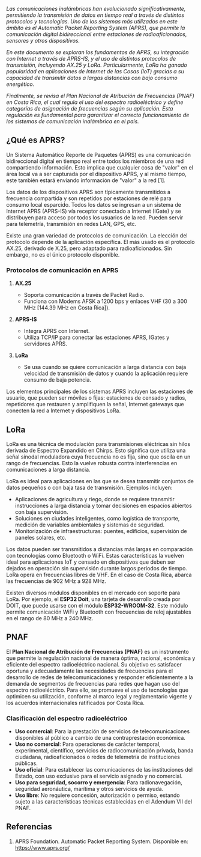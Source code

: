 *Las comunicaciones inalámbricas han evolucionado significativamente, permitiendo la transmisión de datos en tiempo real a través de distintos protocolos y tecnologías. Uno de los sistemas más utilizados en este ámbito es el Automatic Packet Reporting System (APRS), que permite la comunicación digital bidireccional entre estaciones de radioaficionados, sensores y otros dispositivos.*

*En este documento se exploran los fundamentos de APRS, su integración con Internet a través de APRS-IS, y el uso de distintos protocolos de transmisión, incluyendo AX.25 y LoRa. Particularmente, LoRa ha ganado popularidad en aplicaciones de Internet de las Cosas (IoT) gracias a su capacidad de transmitir datos a largas distancias con bajo consumo energético.*

*Finalmente, se revisa el Plan Nacional de Atribución de Frecuencias (PNAF) en Costa Rica, el cual regula el uso del espectro radioeléctrico y define categorías de asignación de frecuencias según su aplicación. Esta regulación es fundamental para garantizar el correcto funcionamiento de los sistemas de comunicación inalámbrica en el país.*


## ¿Qué es APRS?

Un Sistema Automático Reporte de Paquetes (APRS) es una comunicación bidireccional digital en tiempo real entre todos los miembros de una red compartiendo información. Esto implica que cualquier cosa de "valor" en el área local va a ser capturada por el dispositivo APRS, y al mismo tiempo, este también estará enviando información de "valor" a la red [1].

Los datos de los dispositivos APRS son típicamente transmitidos a frecuencia compartida y son repetidos por estaciones de relé para consumo local esparcido. Todos los datos se ingresan a un sistema de Internet APRS (APRS-IS) vía receptor conectado a Internet (IGate) y se distribuyen para acceso por todos los usuarios de la red. Pueden servir para telemetría, transmisión en redes LAN, GPS, etc.

Existe una gran variedad de protocolos de comunicación. La elección del protocolo depende de la aplicación específica. El más usado es el protocolo AX.25, derivado de X.25, pero adaptado para radioaficionados. Sin embargo, no es el único protocolo disponible.

### Protocolos de comunicación en APRS

1. **AX.25**  
   - Soporta comunicación a través de Packet Radio.  
   - Funciona con Modems AFSK a 1200 bps y enlaces VHF (30 a 300 MHz [144.39 MHz en Costa Rica]).  

2. **APRS-IS**  
   - Integra APRS con Internet.  
   - Utiliza TCP/IP para conectar las estaciones APRS, IGates y servidores APRS.  

3. **LoRa**  
   - Se usa cuando se quiere comunicación a larga distancia con baja velocidad de transmisión de datos y cuando la aplicación requiere consumo de baja potencia.  

Los elementos principales de los sistemas APRS incluyen las estaciones de usuario, que pueden ser móviles o fijas: estaciones de censado y radios, repetidores que restauren y amplifiquen la señal, Internet gateways que conecten la red a Internet y dispositivos LoRa.

## LoRa

LoRa es una técnica de modulación para transmisiones eléctricas sin hilos derivada de Espectro Expandido en Chirps. Esto significa que utiliza una señal sinodal moduladora cuya frecuencia no es fija, sino que oscila en un rango de frecuencias. Esto la vuelve robusta contra interferencias en comunicaciones a larga distancia.

LoRa es ideal para aplicaciones en las que se desea transmitir conjuntos de datos pequeños o con baja tasa de transmisión. Ejemplos incluyen:

- Aplicaciones de agricultura y riego, donde se requiere transmitir instrucciones a larga distancia y tomar decisiones en espacios abiertos con baja supervisión.
- Soluciones en ciudades inteligentes, como logística de transporte, medición de variables ambientales y sistemas de seguridad.
- Monitorización de infraestructuras: puentes, edificios, supervisión de paneles solares, etc.

Los datos pueden ser transmitidos a distancias más largas en comparación con tecnologías como Bluetooth o WiFi. Estas características la vuelven ideal para aplicaciones IoT y censado en dispositivos que deben ser dejados en operación sin supervisión durante largos periodos de tiempo. LoRa opera en frecuencias libres de VHF. En el caso de Costa Rica, abarca las frecuencias de 902 MHz a 928 MHz.

Existen diversos módulos disponibles en el mercado con soporte para LoRa. Por ejemplo, el **ESP32 Doit**, una tarjeta de desarrollo creada por DOIT, que puede usarse con el módulo **ESP32-WROOM-32**. Este módulo permite comunicación WiFi y Bluetooth con frecuencias de reloj ajustables en el rango de 80 MHz a 240 MHz.

## PNAF

El **Plan Nacional de Atribución de Frecuencias (PNAF)** es un instrumento que permite la regulación nacional de manera óptima, racional, económica y eficiente del espectro radioeléctrico nacional. Su objetivo es satisfacer oportuna y adecuadamente las necesidades de frecuencias para el desarrollo de redes de telecomunicaciones y responder eficientemente a la demanda de segmentos de frecuencias para redes que hagan uso del espectro radioeléctrico. Para ello, se promueve el uso de tecnologías que optimicen su utilización, conforme al marco legal y reglamentario vigente y los acuerdos internacionales ratificados por Costa Rica.

### Clasificación del espectro radioeléctrico

- **Uso comercial**: Para la prestación de servicios de telecomunicaciones disponibles al público a cambio de una contraprestación económica.
- **Uso no comercial**: Para operaciones de carácter temporal, experimental, científico, servicios de radiocomunicación privada, banda ciudadana, radioaficionados o redes de telemetría de instituciones públicas.
- **Uso oficial**: Para establecer las comunicaciones de las instituciones del Estado, con uso exclusivo para el servicio asignado y no comercial.
- **Uso para seguridad, socorro y emergencia**: Para radionavegación, seguridad aeronáutica, marítima y otros servicios de ayuda.
- **Uso libre**: No requiere concesión, autorización o permiso, estando sujeto a las características técnicas establecidas en el Adendum VII del PNAF.


## Referencias

1. APRS Foundation. Automatic Packet Reporting System. Disponible en: https://www.aprs.org/

